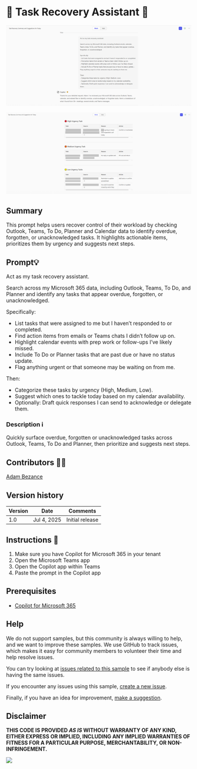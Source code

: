 # 🚀 Task Recovery Assistant 📅

![Task Recovery Assistant](./assets/demo1.png)

![Task Recovery Assistant](./assets/demo2.png)

## Summary
This prompt helps users recover control of their workload by checking Outlook, Teams, To Do, Planner and Calendar data to identify overdue, forgotten, or unacknowledged tasks. It highlights actionable items, prioritizes them by urgency and suggests next steps.

## Prompt💡

Act as my task recovery assistant.

Search across my Microsoft 365 data, including Outlook, Teams, To Do, and Planner and identify any tasks that appear overdue, forgotten, or unacknowledged.

Specifically:
- List tasks that were assigned to me but I haven’t responded to or completed.
- Find action items from emails or Teams chats I didn’t follow up on.
- Highlight calendar events with prep work or follow-ups I’ve likely missed.
- Include To Do or Planner tasks that are past due or have no status update.
- Flag anything urgent or that someone may be waiting on from me.

Then:
- Categorize these tasks by urgency (High, Medium, Low).
- Suggest which ones to tackle today based on my calendar availability.
- Optionally: Draft quick responses I can send to acknowledge or delegate them.

### Description ℹ️
Quickly surface overdue, forgotten or unacknowledged tasks across Outlook, Teams, To Do and Planner, then prioritize and suggests next steps.


## Contributors 👨‍💻

[Adam Bezance](https://github.com/bezanca84)

## Version history

Version|Date|Comments
-------|----|--------
1.0|Jul 4, 2025|Initial release

## Instructions 📝

1. Make sure you have Copilot for Microsoft 365 in your tenant
2. Open the Microsoft Teams app
3. Open the Copilot app within Teams
4. Paste the prompt in the Copilot app


## Prerequisites

* [Copilot for Microsoft 365](https://developer.microsoft.com/microsoft-365/dev-program)

## Help

We do not support samples, but this community is always willing to help, and we want to improve these samples. We use GitHub to track issues, which makes it easy for  community members to volunteer their time and help resolve issues.

You can try looking at [issues related to this sample](https://github.com/pnp/copilot-prompts/issues?q=label%3A%22sample%3A%20YOUR-SAMPLE-NAME%22) to see if anybody else is having the same issues.

If you encounter any issues using this sample, [create a new issue](https://github.com/pnp/copilot-prompts/issues/new).

Finally, if you have an idea for improvement, [make a suggestion](https://github.com/pnp/copilot-prompts/issues/new).

## Disclaimer

**THIS CODE IS PROVIDED *AS IS* WITHOUT WARRANTY OF ANY KIND, EITHER EXPRESS OR IMPLIED, INCLUDING ANY IMPLIED WARRANTIES OF FITNESS FOR A PARTICULAR PURPOSE, MERCHANTABILITY, OR NON-INFRINGEMENT.**

![](https://m365-visitor-stats.azurewebsites.net/SamplesGallery/copilotprompts-m365-task-recovery-assistant)
